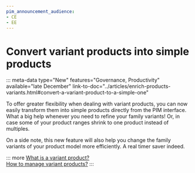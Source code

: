 ```yaml
---
pim_announcement_audience:
- CE
- EE
---
```


# Convert variant products into simple products
::: meta-data type="New" features="Governance, Productivity" available="late December" link-to-doc="../articles/enrich-products-variants.html#convert-a-variant-product-to-a-simple-one"

To offer greater flexibility when dealing with variant products, you can now easily transform them into simple products directly from the PIM interface. What a big help whenever you need to refine your family variants! Or, in case some of your product ranges shrink to one product instead of multiples.

On a side note, this new feature will also help you change the family variants of your product model more efficiently. A real timer saver indeed. 

::: more
[What is a variant product?](../articles/what-about-products-variants.html#what-is-a-variant-product)  
[How to manage variant products?](../articles/enrich-products-variants.html)
:::
